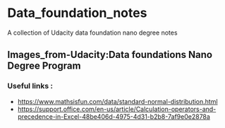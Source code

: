 # Data_foundation_notes
A collection of Udacity data foundation nano degree notes 
## Images_from-Udacity:Data foundations Nano Degree Program
### Useful links :
* https://www.mathsisfun.com/data/standard-normal-distribution.html 
* https://support.office.com/en-us/article/Calculation-operators-and-precedence-in-Excel-48be406d-4975-4d31-b2b8-7af9e0e2878a
